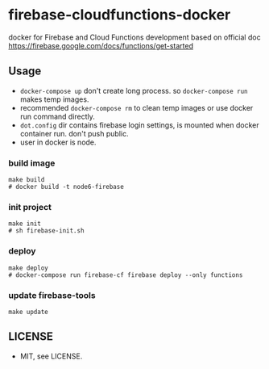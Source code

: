 # firebase-cloudfunctions-docker
docker for Firebase and Cloud Functions development
based on official doc https://firebase.google.com/docs/functions/get-started

## Usage
* `docker-compose up` don't create long process. so `docker-compose run` makes temp images.
* recommended `docker-compose rm` to clean temp images or use docker run command directly.
* `dot.config` dir contains firebase login settings, is mounted when docker container run. don't push public.
* user in docker is node.
### build image
```
make build
# docker build -t node6-firebase
```
### init project
```
make init
# sh firebase-init.sh
```
### deploy
```
make deploy
# docker-compose run firebase-cf firebase deploy --only functions
```
### update firebase-tools 
```
make update
```

## LICENSE
* MIT, see LICENSE.
